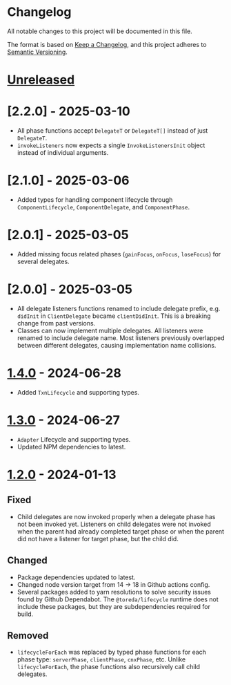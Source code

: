 # Changelog

All notable changes to this project will be documented in this file.

The format is based on [Keep a Changelog](https://keepachangelog.com/en/1.0.0/),
and this project adheres to [Semantic Versioning](https://semver.org/spec/v2.0.0.html).

# [Unreleased]

# [2.2.0] - 2025-03-10
* All phase functions accept `DelegateT` or `DelegateT[]` instead of just `DelegateT`.
* `invokeListeners` now expects a single `InvokeListenersInit` object instead of individual arguments.

# [2.1.0] - 2025-03-06
* Added types for handling component lifecycle through `ComponentLifecycle`, `ComponentDelegate`, and `ComponentPhase`.

# [2.0.1] - 2025-03-05
* Added missing focus related phases (`gainFocus`, `onFocus`, `loseFocus`) for several delegates.

# [2.0.0] - 2025-03-05
* All delegate listeners functions renamed to include delegate prefix, e.g. `didInit` in `ClientDelegate` became `clientDidInit`. This is a breaking change from past versions.
* Classes can now implement multiple delegates. All listeners were renamed to include delegate name. Most listeners previously overlapped between different delegates, causing implementation name collisions.

# [1.4.0] - 2024-06-28
* Added `TxnLifecycle` and supporting types.

# [1.3.0] - 2024-06-27

* `Adapter` Lifecycle and supporting types.
* Updated NPM dependencies to latest.

# [1.2.0] - 2024-01-13

## Fixed
* Child delegates are now invoked properly when a delegate phase has not been invoked yet. Listeners on child delegates were not invoked when the parent had already completed target phase or when the parent did not have a listener for target phase, but the child did.

## Changed
* Package dependencies updated to latest.
* Changed node version target from 14 -> 18 in Github actions config.
* Several packages added to yarn resolutions to solve security issues found by Github Dependabot. The `@toreda/lifecycle` runtime does not  include these packages, but they are subdependencies required for build.

## Removed
* `lifecycleForEach` was replaced by typed phase functions for each phase type: `serverPhase`, `clientPhase`, `cnxPhase`, etc. Unlike `lifecycleForEach`, the phase functions also recursively call child delegates.

[unreleased]: https://github.com/toreda/lifecycle/compare/v1.4.0...HEAD
[1.4.0]: https://github.com/toreda/lifecycle/compare/v1.3.0...v1.4.0
[1.3.0]: https://github.com/toreda/lifecycle/compare/v1.2.0...v1.3.0
[1.2.0]: https://github.com/toreda/lifecycle/compare/v0.0.0...v1.2.0

